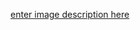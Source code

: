 [enter image description here](https://github.com/Balaji109/C-_learning/blob/main/IncreasingTriangle/Increasing_j.png?raw=true)
